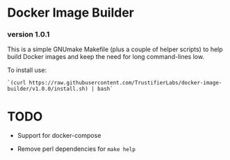 # Docker Image Builder

### version 1.0.1

This is a simple GNUmake Makefile (plus a couple of helper scripts) to 
help build Docker images and keep the need for long command-lines low.

To install use:

	`(curl https://raw.githubusercontent.com/TrustifierLabs/docker-image-builder/v1.0.0/install.sh) | bash`

# TODO 

* Support for docker-compose

* Remove perl dependencies for `make help`
